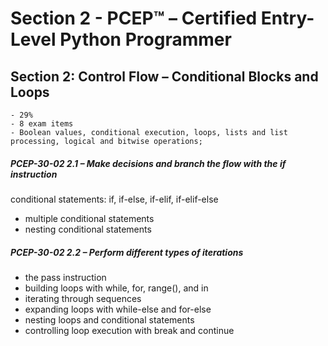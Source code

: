 # Section 2 - PCEP™ – Certified Entry-Level Python Programmer

## Section 2: Control Flow – Conditional Blocks and Loops
    - 29%
    - 8 exam items
    - Boolean values, conditional execution, loops, lists and list processing, logical and bitwise operations;
##### PCEP-30-02 2.1 – Make decisions and branch the flow with the if instruction
conditional statements: if, if-else, if-elif, if-elif-else
- multiple conditional statements
- nesting conditional statements
##### PCEP-30-02 2.2 – Perform different types of iterations
- the pass instruction
- building loops with while, for, range(), and in
- iterating through sequences
- expanding loops with while-else and for-else
- nesting loops and conditional statements
- controlling loop execution with break and continue
